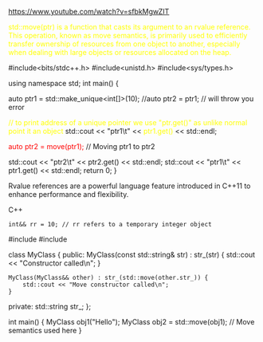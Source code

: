 
https://www.youtube.com/watch?v=sfbkMgwZIT


<span style="color:rgb(255, 255, 0)">std::move(ptr) is a function that casts its argument to an rvalue reference.
This operation, known as move semantics, is primarily used to efficiently
transfer ownership of resources from one object to another, especially
when dealing with large objects or resources allocated on the heap.
</span>
  



#include<bits/stdc++.h>
#include<unistd.h><span style="color:rgb(255, 0, 0)">
</span>
#include<sys/types.h><span style="color:rgb(255, 0, 0)">

  </span><span style="color:rgb(255, 0, 0)">
  
</span>
using namespace std;
int main()
{

auto ptr1 = std::make_unique<int[]>(10);
//auto ptr2 = ptr1; // will throw you error

<span style="color:rgb(255, 255, 0)">//</span> <span style="color:rgb(255, 255, 0)">to print address of a unique pointer we use  "ptr.get()" as unlike normal point it an object</span>
std::cout << "ptr1\t" <<<span style="color:rgb(255, 255, 0)"> ptr1.get()</span> << std::endl;

<span style="color:rgb(255, 0, 0)">auto ptr2 = move(ptr1);</span> // Moving ptr1 to ptr2 

std::cout << "ptr2\t" << ptr2.get() << std::endl;
std::cout << "ptr1\t" << ptr1.get() << std::endl;
return 0;
} 



Rvalue references are a powerful language feature introduced in C++11 to enhance performance and flexibility.

C++

```
int&& rr = 10; // rr refers to a temporary integer object
```



#include <iostream>
#include <string>

class MyClass {
public:
    MyClass(const std::string& str) : str_(str) {
        std::cout << "Constructor called\n";
    }

    MyClass(MyClass&& other) : str_(std::move(other.str_)) {
        std::cout << "Move constructor called\n";
    }

private:
    std::string str_;
};

int main() {
    MyClass obj1("Hello");
    MyClass obj2 = std::move(obj1); // Move semantics used here
}

